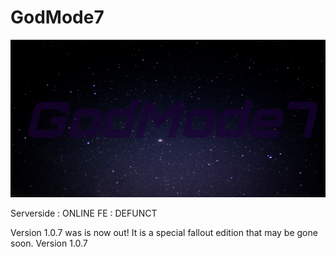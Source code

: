 # GodMode7
 ![alt text](https://raw.githubusercontent.com/ph0neh1/GodMode7/main/GodMode7.jpg)

Serverside : ONLINE
FE : DEFUNCT

Version 1.0.7 was is now out! It is a special fallout edition that may be gone soon. Version 1.0.7 
